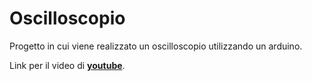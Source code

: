 # Oscilloscopio
Progetto in cui viene realizzato un oscilloscopio utilizzando un arduino.

Link per il video di [**youtube**](https://youtu.be/BlRaqR4rt2k).
